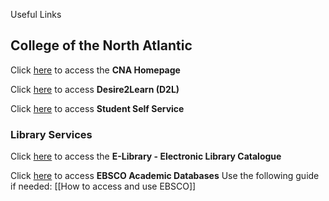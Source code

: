 Useful Links

## College of the North Atlantic

Click [here](https://www.cna.nl.ca) to access the **CNA Homepage**

Click [here](https://d2l.cna.nl.ca/) to access **Desire2Learn (D2L)**

Click [here](https://ps-web1.cna.nl.ca/psp/CSPROD/?cmd=login) to access **Student Self Service**

### Library Services

Click [here](http://sirsi.cna.nl.ca/uhtbin/cgisirsi.exe/?ps=smO2lWTVxb/BV/X/60/502/X) to access the **E-Library - Electronic Library Catalogue**

Click [here](https://www.cna.nl.ca/secure/library-services.aspx) to access **EBSCO Academic Databases**
Use the following guide if needed: [[How to access and use EBSCO]]


